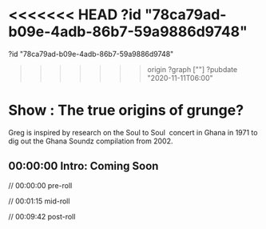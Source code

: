 <<<<<<< HEAD
?id "78ca79ad-b09e-4adb-86b7-59a9886d9748"
=======
?id "78ca79ad-b09e-4adb-86b7-59a9886d9748"
>>>>>>> origin
?graph [""]
?pubdate "2020-11-11T06:00"

# Show : The true origins of grunge?

Greg is inspired by research on the Soul to Soul  concert in Ghana in 1971 to dig out the Ghana Soundz compilation from 2002.

## 00:00:00 Intro: Coming Soon

// 00:00:00 pre-roll

// 00:01:15 mid-roll

// 00:09:42 post-roll

